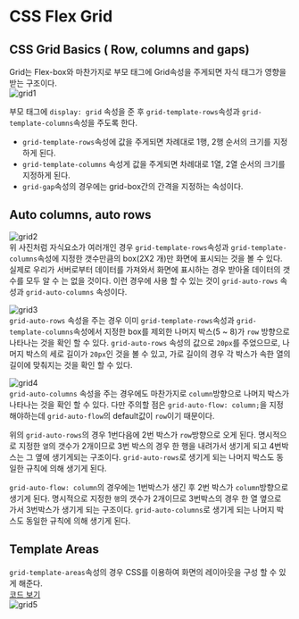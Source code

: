 # CSS Flex Grid

## CSS Grid Basics ( Row, columns and gaps)

Grid는 Flex-box와 마찬가지로 부모 태그에 Grid속성을 주게되면 자식 태그가 영향을 받는 구조이다.  
![grid1](/image/grid1.JPG)

부모 태그에 `display: grid` 속성을 준 후 `grid-template-rows`속성과 `grid-template-columns`속성을 주도록 한다.

-   `grid-template-rows`속성에 값을 주게되면 차례대로 1행, 2행 순서의 크기를 지정하게 된다.
-   `grid-template-columns` 속성게 값을 주게되면 차례대로 1열, 2열 순서의 크기를 지정하게 된다.
-   `grid-gap`속성의 경우에는 grid-box간의 간격을 지정하는 속성이다.

## Auto columns, auto rows

![grid2](/image/grid2.JPG)  
위 사진처럼 자식요소가 여러개인 경우 `grid-template-rows`속성과 `grid-template-columns`속성에 지정한 갯수만큼의 box(2X2 개)만 화면에 표시되는 것을 볼 수 있다. 실제로 우리가 서버로부터 데이터를 가져와서 화면에 표시하는 경우 받아올 데이터의 갯수를 모두 알 수 는 없을 것이다. 이런 경우에 사용 할 수 있는 것이 `grid-auto-rows` 속성과 `grid-auto-columns` 속성이다.

![grid3](/image/grid3.JPG)  
`grid-auto-rows` 속성을 주는 경우 이미 `grid-template-rows`속성과 `grid-template-columns`속성에서 지정한 box를 제외한 나머지 박스(5 ~ 8)가 `row` 방향으로 나타나는 것을 확인 할 수 있다. `grid-auto-rows` 속성의 값으로 `20px`를 주었으므로, 나머지 박스의 세로 길이가 `20px`인 것을 볼 수 있고, 가로 길이의 경우 각 박스가 속한 열의 길이에 맞춰지는 것을 확인 할 수 있다.

![grid4](/image/grid4.JPG)  
`grid-auto-columns` 속성을 주는 경우에도 마찬가지로 `column`방향으로 나머지 박스가 나타나는 것을 확인 할 수 있다. 다만 주의할 점은 `grid-auto-flow: column;`을 지정해야하는데 `grid-auto-flow`의 default값이 `row`이기 때문이다.

위의 `grid-auto-rows`의 경우 1번다음에 2번 박스가 `row`방향으로 오게 된다. 명시적으로 지정한 `열`의 갯수가 2개이므로 3번 박스의 경우 한 행을 내려가서 생기게 되고 4번박스는 그 옆에 생기게되는 구조이다. `grid-auto-rows`로 생기게 되는 나머지 박스도 동일한 규칙에 의해 생기게 된다.

`grid-auto-flow: column`의 경우에는 1번박스가 생긴 후 2번 박스가 `column`방향으로 생기게 된다. 명시적으로 지정한 `행`의 갯수가 2개이므로 3번박스의 경우 한 열 옆으로 가서 3번박스가 생기게 되는 구조이다. `grid-auto-columns`로 생기게 되는 나머지 박스도 동일한 규칙에 의해 생기게 된다.

## Template Areas

`grid-template-areas`속성의 경우 CSS를 이용하여 화면의 레이아웃을 구성 할 수 있게 해준다.  
[코드 보기](https://codesandbox.io/s/laughing-cherry-mwuly)  
![grid5](/image/grid5.JPG)
